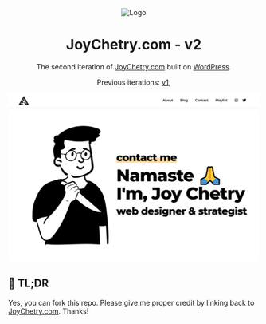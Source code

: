 <div align="center">
  <img alt="Logo" src="https://joychetry.github.io/v2/wp-content/uploads/JoyChetry-logo.svg" width="58" />
</div>
<h1 align="center">
  JoyChetry.com - v2
</h1>
<p align="center">
  The second iteration of <a href="https://JoyChetry.com" target="_blank">JoyChetry.com</a> built on <a href="https://wordpress.org/" target="_blank">WordPress</a>.
</p>
<p align="center">
  Previous iterations:
  <a href="https://github.com/joychetry/v1/" target="_blank">v1</a>,
</p>

![demo](https://raw.githubusercontent.com/joychetry/v2/master/page/1/JoyChetrycom-v1-ss.png)

## 🚨 TL;DR

Yes, you can fork this repo. Please give me proper credit by linking back to [JoyChetry.com](https://JoyChetry.com/). Thanks!
